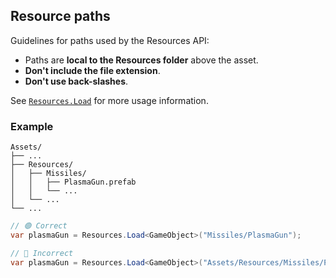 ## Resource paths
Guidelines for paths used by the Resources API:
- Paths are **local to the Resources folder** above the asset.  
- **Don't include the file extension**.  
- **Don't use back-slashes**.

See [`Resources.Load`](https://docs.unity3d.com/ScriptReference/Resources.Load.html) for more usage information.

### Example

```
Assets/
├── ...
├── Resources/
│   ├── Missiles/
│   │   ├── PlasmaGun.prefab
│   │   └── ...
│   └── ...
└── ...
```

```csharp
// 🟢 Correct
var plasmaGun = Resources.Load<GameObject>("Missiles/PlasmaGun");

// 🔴 Incorrect
var plasmaGun = Resources.Load<GameObject>("Assets/Resources/Missiles/PlasmaGun.prefab");
```